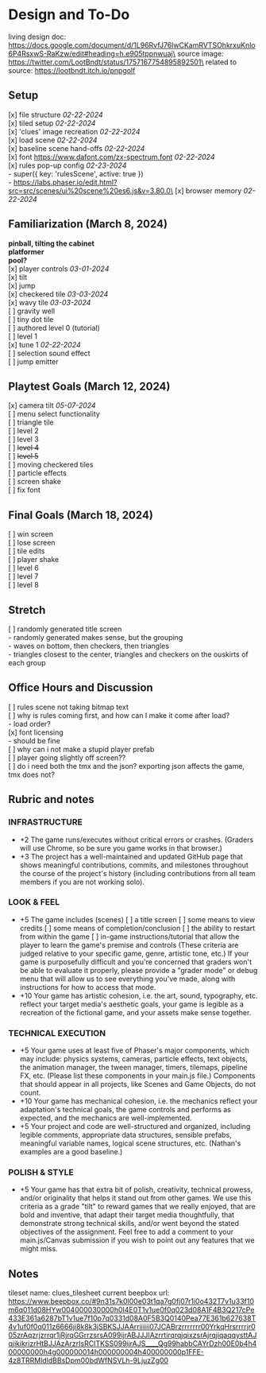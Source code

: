 # Design and To-Do
living design doc: https://docs.google.com/document/d/1L96RvfJ76lwCKamRVTSOhkrxuKnlo6P4RsxwS-RaKzw/edit#heading=h.e905tppnwuaj\
source image: https://twitter.com/LootBndt/status/1757167754895892501\
related to source: https://lootbndt.itch.io/pnpgolf

## Setup
[x] file structure *02-22-2024*\
[x] tiled setup *02-22-2024*\
[x] 'clues' image recreation *02-22-2024*\
[x] load scene *02-22-2024*\
[x] baseline scene hand-offs *02-22-2024*\
[x] font https://www.dafont.com/zx-spectrum.font *02-22-2024*\
[x] rules pop-up config *02-23-2024*\
    - super({ key: 'rulesScene', active: true })\
    - https://labs.phaser.io/edit.html?src=src/scenes/ui%20scene%20es6.js&v=3.80.0\
[x] browser memory *02-22-2024*

## Familiarization (March 8, 2024)
**pinball, tilting the cabinet**\
**platformer**\
**pool?**\
[x] player controls *03-01-2024*\
    [x] tilt\
    [x] jump\
[x] checkered tile *03-03-2024*\
[x] wavy tile *03-03-2024*\
    [ ] gravity well\
[ ] tiny dot tile\
[ ] authored level 0 (tutorial)\
[ ] level 1\
[x] tune 1 *02-22-2024*\
[ ] selection sound effect\
[ ] jump emitter

## Playtest Goals (March 12, 2024)
[x] camera tilt *05-07-2024*\
[ ] menu select functionality\
[ ] triangle tile\
[ ] level 2\
[ ] level 3\
[ ] ~~level 4~~\
[ ] ~~level 5~~\
[ ] moving checkered tiles\
[ ] particle effects\
[ ] screen shake\
[ ] fix font

## Final Goals (March 18, 2024)
[ ] win screen\
[ ] lose screen\
[ ] tile edits\
[ ] player shake\
[ ] level 6\
[ ] level 7\
[ ] level 8

## Stretch
[ ] randomly generated title screen\
    - randomly generated makes sense, but the grouping\
    - waves on bottom, then checkers, then triangles\
    - triangles closest to the center, triangles and checkers on the ouskirts of each group

## Office Hours and Discussion
[ ] rules scene not taking bitmap text\
    [ ] why is rules coming first, and how can I make it come after load?\
        - load order?\
[x] font licensing\
    - should be fine\
[ ] why can i not make a stupid player prefab\
[ ] player going slightly off screen??\
[ ] do i need both the tmx and the json? exporting json affects the game, tmx does not?

## Rubric and notes
### INFRASTRUCTURE
- +2 The game runs/executes without critical errors or crashes. (Graders will use Chrome, so be sure you game works in that browser.)
- +3 The project has a well-maintained and updated GitHub page that shows meaningful contributions, commits, and milestones throughout the course of the project's history (including contributions from all team members if you are not working solo).
### LOOK & FEEL
- +5 The game includes (scenes)
    [ ] a title screen
    [ ] some means to view credits
    [ ] some means of completion/conclusion
    [ ] the ability to restart from within the game
    [ ] in-game instructions/tutorial that allow the player to learn the game's premise and controls
    (These criteria are judged relative to your specific game, genre, artistic tone, etc.) If your game is purposefully difficult and you're concerned that graders won't be able to evaluate it properly, please provide a "grader mode" or debug menu that will allow us to see everything you've made, along with instructions for how to access that mode.
- +10 Your game has artistic cohesion, i.e. the art, sound, typography, etc. reflect your target media's aesthetic goals, your game is legible as a recreation of the fictional game, and your assets make sense together.
### TECHNICAL EXECUTION
- +5 Your game uses at least five of Phaser's major components, which may include: physics systems, cameras, particle effects, text objects, the animation manager, the tween manager, timers, tilemaps, pipeline FX, etc. (Please list these components in your main.js file.) Components that should appear in all projects, like Scenes and Game Objects, do not count.
- +10 Your game has mechanical cohesion, i.e. the mechanics reflect your adaptation's technical goals, the game controls and performs as expected, and the mechanics are well-implemented.
- +5 Your project and code are well-structured and organized, including legible comments, appropriate data structures, sensible prefabs, meaningful variable names, logical scene structures, etc. (Nathan's examples are a good baseline.)
### POLISH & STYLE
- +5 Your game has that extra bit of polish, creativity, technical prowess, and/or originality that helps it stand out from other games. We use this criteria as a grade "tilt" to reward games that we really enjoyed, that are bold and inventive, that adapt their target media thoughtfully, that demonstrate strong technical skills, and/or went beyond the stated objectives of the assignment. Feel free to add a comment to your main.js/Canvas submission if you wish to point out any features that we might miss.

## Notes
tileset name: clues_tilesheet
current beepbox url:
https://www.beepbox.co/#9n31s7k0l00e03t1qa7g0fj07r1i0o432T7v1u33f10m6q011d08HYw004000030000h0I4E0T1v1ue0f0q023d08A1F4B3Q217cPe433E361a6287bT1v1ue7f10p7q0331d08A0F5B3Q0140Pea77E361b627638T4v1uf0f0q011z6666ji8k8k3jSBKSJJAArriiiiii07JCABrzrrrrrrr00YrkqHrsrrrrjr005zrAqzrjzrrqr1jRjrqGGrrzsrsA099ijrABJJJIAzrrtirqrqjqixzsrAjrqjiqaqqysttAJqjikikrizrHtBJJAzArzrIsRCITKSS099ijrAJS____Qg99habbCAYrDzh00E0b4h400000000h4g000000014h000000004h400000000p1FFE-4z8TRRMldldBBsDpm00bdWfNSVLh-9LjuzZg00